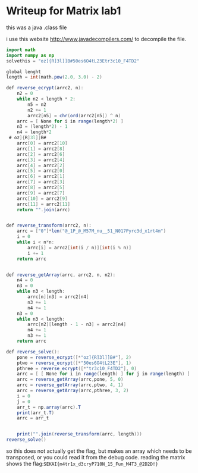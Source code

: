 # Writeup for Matrix lab1

this was a java .class file

i use this website http://www.javadecompilers.com/ to decompile the file.

```java
import math
import numpy as np
solvethis = "oz]{R]3l]]B#50es6O4tL23Etr3c10_F4TD2"

global lenght
length = int(math.pow(2.0, 3.0) - 2)

def reverse_ecrypt(arrc2, n):
    n2 = 0
    while n2 < length * 2:
        n5 = n2
        n2 += 1
        arrc2[n5] = chr(ord(arrc2[n5]) ^ n)
    arrc = [ None for i in range(length*2) ]
    n3 = (length*2) - 1
    n4 = length*2
 # oz]{R]3l]]B#
    arrc[0] = arrc2[10]
    arrc[1] = arrc2[8]
    arrc[2] = arrc2[6]
    arrc[3] = arrc2[4]
    arrc[4] = arrc2[2]
    arrc[5] = arrc2[0]
    arrc[6] = arrc2[1]
    arrc[7] = arrc2[3]
    arrc[8] = arrc2[5]
    arrc[9] = arrc2[7]
    arrc[10] = arrc2[9]
    arrc[11] = arrc2[11]
    return "".join(arrc)


def reverse_transform(arrc2, n):
    arrc = ["0"]*len("@_1P_@_M57M_nu__51_N017Pyrc3d_x1rt4m")
    i = 0
    while i < n*n:
        arrc[i] = arrc2[int(i / n)][int(i % n)]
        i += 1
    return arrc


def reverse_getArray(arrc, arrc2, n, n2):
    n4 = 0
    n3 = 0
    while n3 < length:
        arrc[n][n3] = arrc2[n4]
        n3 += 1
        n4 += 1
    n3 = 0
    while n3 < length:
        arrc[n2][length - 1 - n3] = arrc2[n4]
        n4 += 1
        n3 += 1
    return arrc

def reverse_solve():
    pone = reverse_ecrypt([*"oz]{R]3l]]B#"], 2)
    ptwo = reverse_ecrypt([*"50es6O4tL23E"], 1)
    pthree = reverse_ecrypt([*"tr3c10_F4TD2"], 0)
    arrc = [ [ None for i in range(length) ] for j in range(length) ]
    arrc = reverse_getArray(arrc,pone, 5, 0)
    arrc = reverse_getArray(arrc,ptwo, 4, 1)
    arrc = reverse_getArray(arrc,pthree, 3, 2)
    i = 0
    j = 0
    arr_t = np.array(arrc).T
    print(arr_t.T)
    arrc = arr_t


    print("".join(reverse_transform(arrc, length)))
reverse_solve()
```


so this does not actually get the flag, but makes an array which needs to be transposed, or you could read it from the debug code.
reading the matrix shows the flag:`SEKAI{m4tr1x_d3cryP710N_15_Fun_M4T3_@2D2D!}`